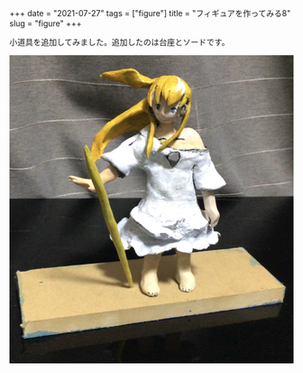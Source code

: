 +++
date = "2021-07-27"
tags = ["figure"]
title = "フィギュアを作ってみる8"
slug = "figure"
+++

小道具を追加してみました。追加したのは台座とソードです。

<a href="https://raw.githubusercontent.com/syui/img/master/other/figure_make_19.jpg"><img src="https://raw.githubusercontent.com/syui/img/master/other/figure_make_19.jpg" alt="ai-figure"/></a>
